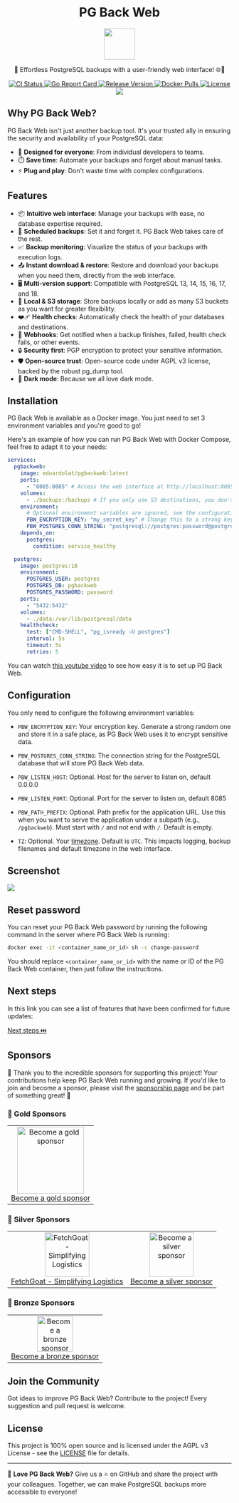 <p align="center">
  <h1 align="center">PG Back Web</h1>
  <p align="center">
    <img align="center" width="70" src="https://raw.githubusercontent.com/eduardolat/pgbackweb/main/internal/view/static/images/logo.png"/>
  </p>
  <p align="center">
    🐘 Effortless PostgreSQL backups with a user-friendly web interface! 🌐💾
  </p>
</p>

<p align="center">
  <a href="https://github.com/eduardolat/pgbackweb/actions/workflows/ci.yaml?query=branch%3Amain">
    <img src="https://github.com/eduardolat/pgbackweb/actions/workflows/ci.yaml/badge.svg" alt="CI Status"/>
  </a>
  <a href="https://goreportcard.com/report/eduardolat/pgbackweb">
    <img src="https://goreportcard.com/badge/eduardolat/pgbackweb" alt="Go Report Card"/>
  </a>
  <a href="https://github.com/eduardolat/pgbackweb/releases/latest">
    <img src="https://img.shields.io/github/release/eduardolat/pgbackweb.svg" alt="Release Version"/>
  </a>
  <a href="https://hub.docker.com/r/eduardolat/pgbackweb">
    <img alt="Docker Pulls" src="https://img.shields.io/docker/pulls/eduardolat/pgbackweb"/>
  </a>
  <a href="LICENSE">
    <img src="https://img.shields.io/github/license/eduardolat/pgbackweb.svg" alt="License"/>
  </a>
  <a href="https://github.com/eduardolat/pgbackweb">
    <img src="https://img.shields.io/github/stars/eduardolat/pgbackweb?style=flat&label=github+stars"/>
  </a>
</p>

## Why PG Back Web?

PG Back Web isn't just another backup tool. It's your trusted ally in ensuring the security and availability of your PostgreSQL data:

- 🎯 **Designed for everyone**: From individual developers to teams.
- ⏱️ **Save time**: Automate your backups and forget about manual tasks.
- ⚡ **Plug and play**: Don't waste time with complex configurations.

## Features

- 📦 **Intuitive web interface**: Manage your backups with ease, no database expertise required.
- 📅 **Scheduled backups**: Set it and forget it. PG Back Web takes care of the rest.
- 📈 **Backup monitoring**: Visualize the status of your backups with execution logs.
- 📤 **Instant download & restore**: Restore and download your backups when you need them, directly from the web interface.
- 🖥 **Multi-version support**: Compatible with PostgreSQL 13, 14, 15, 16, 17, and 18.
- 📁 **Local & S3 storage**: Store backups locally or add as many S3 buckets as you want for greater flexibility.
- ❤️‍🩹 **Health checks**: Automatically check the health of your databases and destinations.
- 🔔 **Webhooks**: Get notified when a backup finishes, failed, health check fails, or other events.
- 🔒 **Security first**: PGP encryption to protect your sensitive information.
- 🛡️ **Open-source trust**: Open-source code under AGPL v3 license, backed by the robust pg_dump tool.
- 🌚 **Dark mode**: Because we all love dark mode.

## Installation

PG Back Web is available as a Docker image. You just need to set 3 environment variables and you're good to go!

Here's an example of how you can run PG Back Web with Docker Compose, feel free to adapt it to your needs:

```yaml
services:
  pgbackweb:
    image: eduardolat/pgbackweb:latest
    ports:
      - "8085:8085" # Access the web interface at http://localhost:8085
    volumes:
      - ./backups:/backups # If you only use S3 destinations, you don't need this volume
    environment:
      # Optional environment variables are ignored, see the configuration section below for more details
      PBW_ENCRYPTION_KEY: "my_secret_key" # Change this to a strong key
      PBW_POSTGRES_CONN_STRING: "postgresql://postgres:password@postgres:5432/pgbackweb?sslmode=disable"
    depends_on:
      postgres:
        condition: service_healthy

  postgres:
    image: postgres:18
    environment:
      POSTGRES_USER: postgres
      POSTGRES_DB: pgbackweb
      POSTGRES_PASSWORD: password
    ports:
      - "5432:5432"
    volumes:
      - ./data:/var/lib/postgresql/data
    healthcheck:
      test: ["CMD-SHELL", "pg_isready -U postgres"]
      interval: 5s
      timeout: 5s
      retries: 5
```

You can watch [this youtube video](https://www.youtube.com/watch?v=vf7SLrSO8sw) to see how easy it is to set up PG Back Web.

## Configuration

You only need to configure the following environment variables:

- `PBW_ENCRYPTION_KEY`: Your encryption key. Generate a strong random one and store it in a safe place, as PG Back Web uses it to encrypt sensitive data.

- `PBW_POSTGRES_CONN_STRING`: The connection string for the PostgreSQL database that will store PG Back Web data.

- `PBW_LISTEN_HOST`: Optional. Host for the server to listen on, default 0.0.0.0

- `PBW_LISTEN_PORT`: Optional. Port for the server to listen on, default 8085

- `PBW_PATH_PREFIX`: Optional. Path prefix for the application URL. Use this when you want to serve the application under a subpath (e.g., `/pgbackweb`). Must start with `/` and not end with `/`. Default is empty.

- `TZ`: Optional. Your [timezone](https://en.wikipedia.org/wiki/List_of_tz_database_time_zones#List). Default is `UTC`. This impacts logging, backup filenames and default timezone in the web interface.

## Screenshot

<img src="https://raw.githubusercontent.com/eduardolat/pgbackweb/main/assets/screenshot.png" />

## Reset password

You can reset your PG Back Web password by running the following command in the server where PG Back Web is running:

```bash
docker exec -it <container_name_or_id> sh -c change-password
```

You should replace `<container_name_or_id>` with the name or ID of the PG Back Web container, then just follow the instructions.

## Next steps

In this link you can see a list of features that have been confirmed for future updates:

<a href="https://github.com/eduardolat/pgbackweb/issues?q=is%3Aissue+is%3Aopen+label%3A%22confirmed+next+step%22">
  Next steps ⏭️
</a>

## Sponsors

🙏 Thank you to the incredible sponsors for supporting this project! Your contributions help keep PG Back Web running and growing. If you'd like to join and become a sponsor, please visit the [sponsorship page](https://buymeacoffee.com/eduardolat) and be part of something great! 🚀

### 🥇 Gold Sponsors

<table>
  <tr>
    <td align="center">
      <a href="https://buymeacoffee.com/eduardolat">
        <img src="https://raw.githubusercontent.com/eduardolat/pgbackweb/refs/heads/develop/internal/view/static/images/plus-circle.png" height="150" alt="Become a gold sponsor"/>
        <br />
        Become a gold sponsor
      </a>
    </td>
  </tr>
</table>

### 🥈 Silver Sponsors

<table>
  <tr>
    <td align="center">
      <a href="https://fetchgoat.com?utm_source=pgbackweb&utm_medium=referral&utm_campaign=sponsorship">
        <img src="https://raw.githubusercontent.com/eduardolat/pgbackweb/refs/heads/develop/assets/sponsors/FetchGoat.png" height="100" alt="FetchGoat - Simplifying Logistics"/>
        <br />
        FetchGoat - Simplifying Logistics
      </a>
    </td>
    <td align="center">
      <a href="https://buymeacoffee.com/eduardolat">
        <img src="https://raw.githubusercontent.com/eduardolat/pgbackweb/refs/heads/develop/internal/view/static/images/plus-circle.png" height="100" alt="Become a silver sponsor"/>
        <br />
        Become a silver sponsor
      </a>
    </td>
  </tr>
</table>

### 🥉 Bronze Sponsors

<table>
  <tr>
    <td align="center">
      <a href="https://buymeacoffee.com/eduardolat">
        <img src="https://raw.githubusercontent.com/eduardolat/pgbackweb/refs/heads/develop/internal/view/static/images/plus-circle.png" height="80" alt="Become a bronze sponsor"/>
        <br />
        Become a bronze sponsor
      </a>
    </td>
  </tr>
</table>

## Join the Community

Got ideas to improve PG Back Web? Contribute to the project! Every suggestion and pull request is welcome.

## License

This project is 100% open source and is licensed under the AGPL v3 License - see the [LICENSE](LICENSE) file for details.

---

💖 **Love PG Back Web?** Give us a ⭐ on GitHub and share the project with your colleagues. Together, we can make PostgreSQL backups more accessible to everyone!
